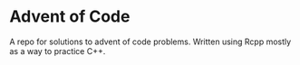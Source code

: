 # Advent of Code

A repo for solutions to advent of code problems. Written using Rcpp mostly as a way to practice C++.
